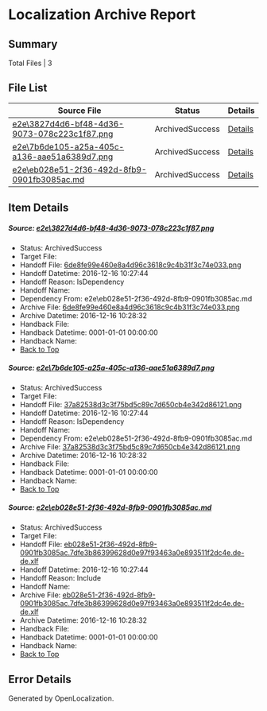 # <a name='report-top'></a> Localization Archive Report

## Summary
 Total Files | 3

## File List
 Source File | Status | Details 
 ----------- | ------ | ------- 
 [e2e\3827d4d6-bf48-4d36-9073-078c223c1f87.png](https://github.com/OpenLocalizationTestOrg/ol-test0/blob/2ccac0038dfcf7965e76ab9e879adf490bc265b5/e2e/3827d4d6-bf48-4d36-9073-078c223c1f87.png) | ArchivedSuccess | [Details](#6de8fe99e460e8a4d96c3618c9c4b31f3c74e0331)
 [e2e\7b6de105-a25a-405c-a136-aae51a6389d7.png](https://github.com/OpenLocalizationTestOrg/ol-test0/blob/2ccac0038dfcf7965e76ab9e879adf490bc265b5/e2e/7b6de105-a25a-405c-a136-aae51a6389d7.png) | ArchivedSuccess | [Details](#37a82538d3c3f75bd5c89c7d650cb4e342d861214)
 [e2e\eb028e51-2f36-492d-8fb9-0901fb3085ac.md](https://github.com/OpenLocalizationTestOrg/ol-test0/blob/2ccac0038dfcf7965e76ab9e879adf490bc265b5/e2e/eb028e51-2f36-492d-8fb9-0901fb3085ac.md) | ArchivedSuccess | [Details](#d70b793c12bedb3cd76c85570eaa578075faf0e26)

## Item Details
##### <a name='6de8fe99e460e8a4d96c3618c9c4b31f3c74e0331'></a> Source: [e2e\3827d4d6-bf48-4d36-9073-078c223c1f87.png](https://github.com/OpenLocalizationTestOrg/ol-test0/blob/2ccac0038dfcf7965e76ab9e879adf490bc265b5/e2e/3827d4d6-bf48-4d36-9073-078c223c1f87.png)
* Status: ArchivedSuccess
* Target File: 
* Handoff File: [6de8fe99e460e8a4d96c3618c9c4b31f3c74e033.png](https://github.com/OpenLocalizationTestOrg/ol-test0-handoff/blob/a8ae37442de03a7657a6b21ea5d9e90e07af7564/ol-handoff/OpenLocalizationTestOrg/ol-test0-dede/xinjiang/ht/6de8fe99e460e8a4d96c3618c9c4b31f3c74e033.png)
* Handoff Datetime: 2016-12-16 10:27:44
* Handoff Reason: IsDependency
* Handoff Name: 
* Dependency From: e2e\eb028e51-2f36-492d-8fb9-0901fb3085ac.md
* Archive File: [6de8fe99e460e8a4d96c3618c9c4b31f3c74e033.png](https://github.com/OpenLocalizationTestOrg/ol-test0-handoff/blob/ed9318b81392c5819c02eefb324d76f610a6f91e/ol-archive/OpenLocalizationTestOrg/ol-test0-dede/xinjiang/ht/6de8fe99e460e8a4d96c3618c9c4b31f3c74e033.png)
* Archive Datetime: 2016-12-16 10:28:32
* Handback File: 
* Handback Datetime: 0001-01-01 00:00:00
* Handback Name: 
* [Back to Top](#report-top)

##### <a name='37a82538d3c3f75bd5c89c7d650cb4e342d861214'></a> Source: [e2e\7b6de105-a25a-405c-a136-aae51a6389d7.png](https://github.com/OpenLocalizationTestOrg/ol-test0/blob/2ccac0038dfcf7965e76ab9e879adf490bc265b5/e2e/7b6de105-a25a-405c-a136-aae51a6389d7.png)
* Status: ArchivedSuccess
* Target File: 
* Handoff File: [37a82538d3c3f75bd5c89c7d650cb4e342d86121.png](https://github.com/OpenLocalizationTestOrg/ol-test0-handoff/blob/a8ae37442de03a7657a6b21ea5d9e90e07af7564/ol-handoff/OpenLocalizationTestOrg/ol-test0-dede/xinjiang/ht/37a82538d3c3f75bd5c89c7d650cb4e342d86121.png)
* Handoff Datetime: 2016-12-16 10:27:44
* Handoff Reason: IsDependency
* Handoff Name: 
* Dependency From: e2e\eb028e51-2f36-492d-8fb9-0901fb3085ac.md
* Archive File: [37a82538d3c3f75bd5c89c7d650cb4e342d86121.png](https://github.com/OpenLocalizationTestOrg/ol-test0-handoff/blob/ed9318b81392c5819c02eefb324d76f610a6f91e/ol-archive/OpenLocalizationTestOrg/ol-test0-dede/xinjiang/ht/37a82538d3c3f75bd5c89c7d650cb4e342d86121.png)
* Archive Datetime: 2016-12-16 10:28:32
* Handback File: 
* Handback Datetime: 0001-01-01 00:00:00
* Handback Name: 
* [Back to Top](#report-top)

##### <a name='d70b793c12bedb3cd76c85570eaa578075faf0e26'></a> Source: [e2e\eb028e51-2f36-492d-8fb9-0901fb3085ac.md](https://github.com/OpenLocalizationTestOrg/ol-test0/blob/2ccac0038dfcf7965e76ab9e879adf490bc265b5/e2e/eb028e51-2f36-492d-8fb9-0901fb3085ac.md)
* Status: ArchivedSuccess
* Target File: 
* Handoff File: [eb028e51-2f36-492d-8fb9-0901fb3085ac.7dfe3b86399628d0e97f93463a0e893511f2dc4e.de-de.xlf](https://github.com/OpenLocalizationTestOrg/ol-test0-handoff/blob/a8ae37442de03a7657a6b21ea5d9e90e07af7564/ol-handoff/OpenLocalizationTestOrg/ol-test0-dede/xinjiang/ht/eb028e51-2f36-492d-8fb9-0901fb3085ac.7dfe3b86399628d0e97f93463a0e893511f2dc4e.de-de.xlf)
* Handoff Datetime: 2016-12-16 10:27:44
* Handoff Reason: Include
* Handoff Name: 
* Archive File: [eb028e51-2f36-492d-8fb9-0901fb3085ac.7dfe3b86399628d0e97f93463a0e893511f2dc4e.de-de.xlf](https://github.com/OpenLocalizationTestOrg/ol-test0-handoff/blob/ed9318b81392c5819c02eefb324d76f610a6f91e/ol-archive/OpenLocalizationTestOrg/ol-test0-dede/xinjiang/ht/eb028e51-2f36-492d-8fb9-0901fb3085ac.7dfe3b86399628d0e97f93463a0e893511f2dc4e.de-de.xlf)
* Archive Datetime: 2016-12-16 10:28:32
* Handback File: 
* Handback Datetime: 0001-01-01 00:00:00
* Handback Name: 
* [Back to Top](#report-top)


## Error Details

Generated by OpenLocalization.
